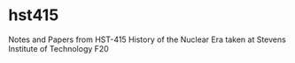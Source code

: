 # hst415
Notes and Papers from HST-415 History of the Nuclear Era taken at Stevens Institute of Technology F20
